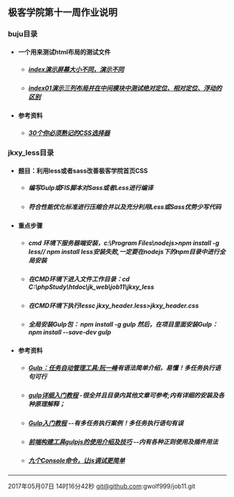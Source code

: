 
 ## 极客学院第十一周作业说明
### buju目录 
- #### 一个用来测试html布局的测试文件
   - ##### [index演示屏幕大小不同，演示不同](https://github.com/gwolf999/job11/blob/master/buju/index.html)
   - ##### [index01演示三列布局并在中间模块中测试绝对定位、相对定位、浮动的区别](https://github.com/gwolf999/job11/blob/master/buju/index01.html)
- #### 参考资料
  - ##### [30个你必须熟记的CSS选择器](http://colobu.com/2015/03/10/the-30-css-selectors-you-must-memorize/) 
### jkxy_less目录
- #### 题目：利用less或者sass改善极客学院首页CSS
  - ##### 编写Gulp或FIS脚本对Sass或者Less进行编译
  - ##### 符合性能优化标准进行压缩合并以及充分利用Less或Sass优势少写代码
- #### 重点步骤
  - ##### cmd 环境下服务器端安装，c:\Program Files\nodejs>npm install -g less// *npm install less安装失败,一定要在nodejs下的npm目录中进行全局安装*

  - ##### 在CMD环境下进入文件工作目录：cd C:\phpStudy\htdoc\jk_web\job11\jkxy_less
  - ##### 在CMD环境下执行lessc jkxy_header.less>jkxy_header.css
  - ##### 全局安装Gulp包： npm install -g gulp  然后，在项目里面安装Gulp： npm install --save-dev gulp 
- #### 参考资料
  - ##### [Gulp：任务自动管理工具:阮一峰](http://javascript.ruanyifeng.com/tool/gulp.html)有语法简单介绍，易懂！多任务执行语句可行
  - ##### [gulp详细入门教程](http://www.ydcss.com/archives/18) -很全并且目录内其他文章可参考;内有详细的安装及各种原理解释；
  - ##### [Gulp入门教程](http://markpop.github.io/2014/09/17/Gulp%E5%85%A5%E9%97%A8%E6%95%99%E7%A8%8B/) --有多任务执行案例！*多任务执行语句有误*
  - ##### [前端构建工具gulpjs的使用介绍及技巧](http://www.cnblogs.com/2050/p/4198792.html) --内有各种正则使用及插件用法
  - ##### [九个Console命令，让js调试更简单](https://github.com/dwqs/blog/issues/32)


----------
2017年05月07日 14时16分42秒
git@github.com:gwolf999/job11.git




